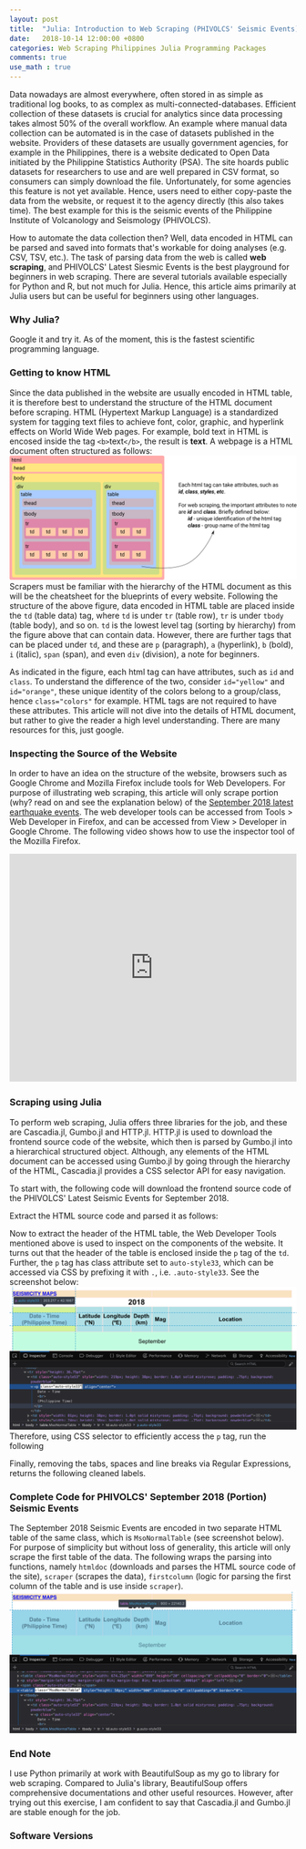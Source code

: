 ```yaml
---
layout: post
title:  "Julia: Introduction to Web Scraping (PHIVOLCS' Seismic Events)"
date:   2018-10-14 12:00:00 +0800
categories: Web Scraping Philippines Julia Programming Packages
comments: true
use_math : true
---
```

Data nowadays are almost everywhere, often stored in as simple as traditional log books, to as complex as multi-connected-databases. Efficient collection of these datasets is crucial for analytics since data processing takes almost 50% of the overall workflow. An example where manual data collection can be automated is in the case of datasets published in the website. Providers of these datasets are usually government agencies, for example in the Philippines, there is a website dedicated to Open Data initiated by the Philippine Statistics Authority (PSA). The site hoards public datasets for researchers to use and are well prepared in CSV format, so consumers can simply download the file. Unfortunately, for some agencies this feature is not yet available. Hence, users need to either copy-paste the data from the website, or request it to the agency directly (this also takes time). The best example for this is the seismic events of the Philippine Institute of Volcanology and Seismology (PHIVOLCS). 

How to automate the data collection then? Well, data encoded in HTML can be parsed and saved into formats that's workable for doing analyses (e.g. CSV, TSV, etc.). The task of parsing data from the web is called **web scraping**, and PHIVOLCS' Latest Siesmic Events is the best playground for beginners in web scraping. There are several tutorials available especially for Python and R, but not much for Julia. Hence, this article aims primarily at Julia users but can be useful for beginners using other languages.

### Why Julia?
Google it and try it. As of the moment, this is the fastest scientific programming language. 

### Getting to know HTML
Since the data published in the website are usually encoded in HTML table, it is therefore best to understand the structure of the HTML document before scraping. HTML (Hypertext Markup Language) is a standardized system for tagging text files to achieve font, color, graphic, and hyperlink effects on World Wide Web pages. For example, bold text in HTML is encosed inside the tag `<b>`text`</b>`, the result is <b>text</b>. A webpage is a HTML document often structured as follows:
<img src="https://raw.githubusercontent.com/estadistika/assets/master/imgs/html-3.png?sanitize=true">
Scrapers must be familiar with the hierarchy of the HTML document as this will be the cheatsheet for the blueprints of every website. Following the structure of the above figure, data encoded in HTML table are placed inside the `td` (table data) tag, where `td` is under `tr` (table row), `tr` is under `tbody` (table body), and so on. `td` is the lowest level tag (sorting by hierarchy) from the figure above that can contain data. However, there are further tags that can be placed under `td`, and these are `p` (paragraph), `a` (hyperlink), `b` (bold), `i` (italic), `span` (span), and even `div` (division), a note for beginners.

As indicated in the figure, each html tag can have attributes, such as `id` and `class`. To understand the difference of the two, consider `id="yellow"` and `id="orange"`, these unique identity of the colors belong to a group/class, hence `class="colors"` for example. HTML tags are not required to have these attributes. This article will not dive into the details of HTML document, but rather to give the reader a high level understanding. There are many resources for this, just google.
### Inspecting the Source of the Website
In order to have an idea on the structure of the website, browsers such as Google Chrome and Mozilla Firefox include tools for Web Developers. For purpose of illustrating web scraping, this article will only scrape portion (why? read on and see the explanation below) of the <a href="https://www.phivolcs.dost.gov.ph/html/update_SOEPD/EQLatest-Monthly/2018/2018_September.html" target="_blank">September 2018 latest earthquake events</a>. The web developer tools can be accessed from Tools > Web Developer in Firefox, and can be accessed from View > Developer in Google Chrome. The following video shows how to use the inspector tool of the Mozilla Firefox.
<iframe width="100%" height="400px" src="https://www.youtube.com/embed/RJEnugditnA" frameborder="0" allow="autoplay; encrypted-media" allowfullscreen></iframe>

### Scraping using Julia
To perform web scraping, Julia offers three libraries for the job, and these are Cascadia.jl, Gumbo.jl and HTTP.jl. HTTP.jl is used to download the frontend source code of the website, which then is parsed by Gumbo.jl into a hierarchical structured object. Although, any elements of the HTML document can be accessed using Gumbo.jl by going through the hierarchy of the HTML, Cascadia.jl provides a CSS selector API for easy navigation.

To start with, the following code will download the frontend source code of the PHIVOLCS' Latest Seismic Events for September 2018. 
<script src="https://gist.github.com/alstat/4e5bbbb9587b6506c4341a8097804c69.js"></script>
Extract the HTML source code and parsed it as follows:
<script src="https://gist.github.com/alstat/deb9ef2abe52af58fc03be63f0482ccf.js"></script>
Now to extract the header of the HTML table, the Web Developer Tools mentioned above is used to inspect on the components of the website. It turns out that the header of the table is enclosed inside the `p` tag of the `td`. Further, the `p` tag has class attribute set to `auto-style33`, which can be accessed via CSS by prefixing it with `.`, i.e. `.auto-style33`. See the screenshot below:
<img src="https://raw.githubusercontent.com/estadistika/assets/master/imgs/firefox-inspector.png?sanitize=true">
Therefore, using CSS selector to efficiently access the `p` tag, run the following
<script src="https://gist.github.com/alstat/63c8855a48c9a33669c9bdd4d3ae2e9a.js"></script>
Finally, removing the tabs, spaces and line breaks via Regular Expressions, returns the following cleaned labels.
<script src="https://gist.github.com/alstat/94e5af21b303b995d93af24a8ae69841.js"></script>
### Complete Code for PHIVOLCS' September 2018 (Portion) Seismic Events
The September 2018 Seismic Events are encoded in two separate HTML table of the same class, which is `MsoNormalTable` (see screenshot below). For purpose of simplicity but without loss of generality, this article will only scrape the first table of the data. The following wraps the parsing into functions, namely `htmldoc` (downloads and parses the HTML source code of the site), `scraper` (scrapes the data), `firstcolumn` (logic for parsing the first column of the table and is use inside `scraper`).
<img src="https://raw.githubusercontent.com/estadistika/assets/master/imgs/firefox-inspector-table.png?sanitize=true">
<script src="https://gist.github.com/alstat/698125867d853b941ab4284de34d9362.js"></script>
<script src="https://gist.github.com/alstat/5b7463964703db410b05214f124bf028.js"></script>
### End Note
I use Python primarily at work with BeautifulSoup as my go to library for web scraping. Compared to Julia's library, BeautifulSoup offers comprehensive documentations and other useful resources. However, after trying out this exercise, I am confident to say that Cascadia.jl and Gumbo.jl are stable enough for the job.

### Software Versions
<script src="https://gist.github.com/alstat/12f52ef5b2c76fdeb5f927fc3239c613.js"></script>